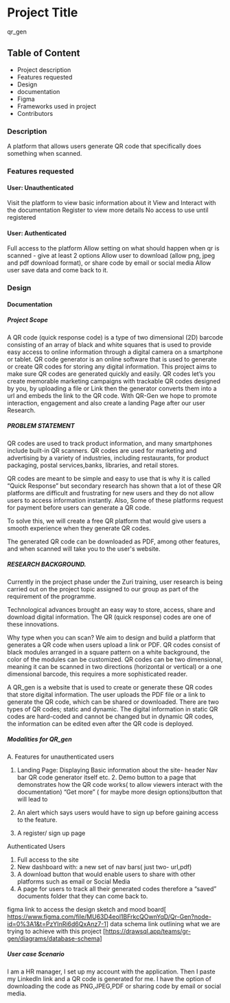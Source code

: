 # Project Title
qr_gen

## Table of Content
* Project description
* Features requested
* Design
* documentation
* Figma
* Frameworks used in project
* Contributors

  

### Description
A platform that allows users generate QR code 
that specifically does something when scanned.

### Features requested
#### User: Unauthenticated
Visit the platform to view basic information about it
View and Interact with the documentation
Register to view more details
No access to use until registered
####	User: Authenticated
Full access to the platform
Allow setting on what should happen when qr is scanned - give at least 2 options
Allow user to download (allow png, jpeg and pdf download format), or share code by email or social media
Allow user save data and come back to it.
### Design
#### Documentation

##### Project Scope
A QR code (quick response code) is a type of two dimensional (2D) barcode consisting of an array of black and white squares that is used to provide easy access to online information through a digital camera on a smartphone or tablet. QR code generator is an online software that is used to generate or create QR codes for storing any digital information. This project aims to make sure QR codes are generated quickly and easily. QR codes let’s you create memorable marketing campaigns with trackable QR codes designed by you, by uploading a file or Link then the generator converts them into a url and embeds the link to the QR code. With QR-Gen we hope to promote interaction, engagement and also create a landing Page after our user Research.

##### PROBLEM STATEMENT 
QR codes are used to track product information, and many smartphones include built-in QR scanners. QR codes are used for marketing and advertising by a variety of industries, including restaurants, for product packaging, postal services,banks, libraries, and retail stores.
 
QR codes are meant to be simple and easy to use that is why it is called “Quick Response” but secondary research has shown that a lot of these QR platforms are difficult and frustrating for new users and they do not allow users to access information instantly. Also, Some of these platforms request for payment before users can generate a QR code.
 
To solve this, we will create a free QR platform that would give users a smooth experience when they generate QR codes. 
 
The generated QR code can be downloaded as PDF, among other features, and when scanned will take you to the user's website.

##### RESEARCH BACKGROUND.
 
Currently in the project phase under the Zuri training, user research is being carried out on the project topic assigned to our group as part of the requirement of the programme.
 
Technological advances brought an easy way to store, access, share and download digital information. The QR (quick response) codes are one of these innovations. 
 
Why type when you can scan? 
We aim to design and build a platform that generates a QR code when users upload a link or PDF.
QR codes consist of black modules arranged in a square pattern on a white background, the color of the modules can be customized.
QR codes can be two dimensional, meaning it can be scanned in two directions (horizontal or vertical) or a one dimensional barcode, this requires a more sophisticated reader.
 
A QR_gen is a website that is used to create or generate these QR codes that store digital information. The user uploads the PDF file or a link to generate the QR code, which can be shared or downloaded. There are two types of QR codes; static and dynamic. The digital information in static QR codes are hard-coded and cannot be changed but in dynamic QR codes, the information can be edited even after the QR code is deployed.

##### Modalities for QR_gen
A. Features for unauthenticated users
1. Landing Page: 
         Displaying Basic information about the site-  header 
          Nav bar
          QR code generator itself etc.
           2. Demo button to a page that demonstrates how the QR code works( to allow viewers interact with the documentation)
           “Get more” ( for maybe more design options)button that will lead to
3. An alert which says users would have to sign up before gaining access to the feature.
 
4. A register/ sign up page
 
Authenticated Users
1. Full access to the site
2. New dashboard with: a new set of nav bars( just two- url,pdf)
3. A download button that would enable users to share with other platforms such as email or Social Media 
4. A page for users to track all their generated codes therefore a “saved” documents folder that they can come back to.


figma link to access the design sketch and mood board[ https://www.figma.com/file/MU63D4eol1BFrkcQOwnYqD/Qr-Gen?node-id=0%3A1&t=PzYInRi6d6QxAnz7-1]
data schema link outlining what we are trying to achieve with this project [https://drawsql.app/teams/gr-gen/diagrams/database-schema]



##### User case Scenario 
I am a HR manager, I set up my account with the application. Then I paste my LinkedIn link and a QR code is generated for me. I have the option of downloading the code as PNG,JPEG,PDF or sharing code by email or social media.










